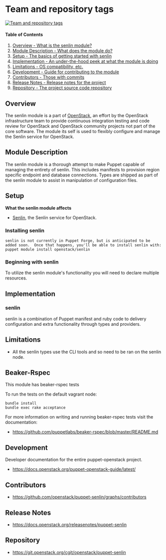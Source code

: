 Team and repository tags
========================

[![Team and repository tags](https://governance.openstack.org/tc/badges/puppet-senlin.svg)](https://governance.openstack.org/tc/reference/tags/index.html)

<!-- Change things from this point on -->

#### Table of Contents

1. [Overview - What is the senlin module?](#overview)
2. [Module Description - What does the module do?](#module-description)
3. [Setup - The basics of getting started with senlin](#setup)
4. [Implementation - An under-the-hood peek at what the module is doing](#implementation)
5. [Limitations - OS compatibility, etc.](#limitations)
6. [Development - Guide for contributing to the module](#development)
7. [Contributors - Those with commits](#contributors)
8. [Release Notes - Release notes for the project](#release-notes)
9. [Repository - The project source code repository](#repository)

Overview
--------

The senlin module is a part of [OpenStack](https://git.openstack.org), an effort by the OpenStack infrastructure team to provide continuous integration testing and code review for OpenStack and OpenStack community projects not part of the core software.  The module its self is used to flexibly configure and manage the Senlin service for OpenStack.

Module Description
------------------

The senlin module is a thorough attempt to make Puppet capable of managing the entirety of senlin.  This includes manifests to provision region specific endpoint and database connections.  Types are shipped as part of the senlin module to assist in manipulation of configuration files.

Setup
-----

**What the senlin module affects**

* [Senlin](https://docs.openstack.org/senlin/latest/), the Senlin service for OpenStack.

### Installing senlin

    senlin is not currently in Puppet Forge, but is anticipated to be added soon.  Once that happens, you'll be able to install senlin with:
    puppet module install openstack/senlin

### Beginning with senlin

To utilize the senlin module's functionality you will need to declare multiple resources.

Implementation
--------------

### senlin

senlin is a combination of Puppet manifest and ruby code to delivery configuration and extra functionality through types and providers.

Limitations
------------

* All the senlin types use the CLI tools and so need to be ran on the senlin node.

Beaker-Rspec
------------

This module has beaker-rspec tests

To run the tests on the default vagrant node:

```shell
bundle install
bundle exec rake acceptance
```

For more information on writing and running beaker-rspec tests visit the documentation:

* https://github.com/puppetlabs/beaker-rspec/blob/master/README.md

Development
-----------

Developer documentation for the entire puppet-openstack project.

* https://docs.openstack.org/puppet-openstack-guide/latest/

Contributors
------------

* https://github.com/openstack/puppet-senlin/graphs/contributors

Release Notes
-------------

* https://docs.openstack.org/releasenotes/puppet-senlin

Repository
-------------

* https://git.openstack.org/cgit/openstack/puppet-senlin
